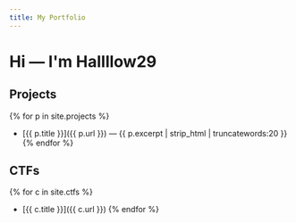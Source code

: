 ```yaml
---
title: My Portfolio
---
```


# Hi — I'm Hallllow29

## Projects
{% for p in site.projects %}
- [{{ p.title }}]({{ p.url }}) — {{ p.excerpt | strip_html | truncatewords:20 }}
{% endfor %}

## CTFs
{% for c in site.ctfs %}
- [{{ c.title }}]({{ c.url }})
{% endfor %}
